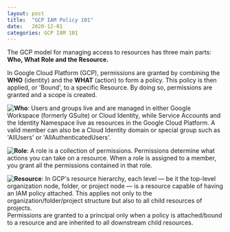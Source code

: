 ```yaml
---
layout: post
title:  "GCP IAM Policy 101"
date:   2020-12-01
categories: GCP IAM 101
---
```



The GCP model for managing access to resources has three main parts: **Who, What Role and the Resource.**

In Google Cloud Platform (GCP), permissions are granted by combining the **WHO** (identity) and the **WHAT** (action) to form a policy. This policy is then applied, or 'Bound', to a specific Resource. By doing so, permissions are granted and a scope is created.   

**![Who](https://cloud.google.com/iam/docs/overview#concepts_related_identity)**: Users and groups live and are managed in either Google Workspace (formerly GSuite) or Cloud Identity, while Service Accounts and the Identity Namespace live as resources in the Google Cloud Platform. A valid member can also be a Cloud Identity domain or special group such as 'AllUsers' or 'AllAuthenticatedUsers'.


**![Role](https://cloud.google.com/iam/docs/overview#roles)**: A role is a collection of permissions. Permissions determine what actions you can take on a resource. When a role is assigned to a member, you grant all the permissions contained in that role.

**![Resource](https://cloud.google.com/iam/docs/overview#resource-hierarchy)**: 
In GCP's resource hierarchy, each level — be it the top-level organization node, folder, or project node — is a resource capable of having an IAM policy attached. This applies not only to the organization/folder/project structure but also to all child resources of projects.  
Permissions are granted to a principal only when a policy is attached/bound to a resource and are inherited to all downstream child resources.
